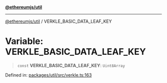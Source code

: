 [**@ethereumjs/util**](../README.md)

***

[@ethereumjs/util](../README.md) / VERKLE\_BASIC\_DATA\_LEAF\_KEY

# Variable: VERKLE\_BASIC\_DATA\_LEAF\_KEY

> `const` **VERKLE\_BASIC\_DATA\_LEAF\_KEY**: `Uint8Array`

Defined in: [packages/util/src/verkle.ts:163](https://github.com/Dargon789/ethereumjs-monorepo/blob/master/packages/util/src/verkle.ts#L163)

